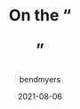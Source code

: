 ---
author: bendmyers
date: 2021-08-06
tags:
  - html
target_url: https://benmyers.dev/blog/on-the-dl/
title: On the “<dl>”
---
